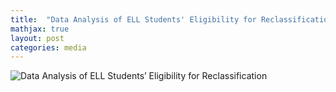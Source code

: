 ```yaml
---
title:  "Data Analysis of ELL Students' Eligibility for Reclassification"
mathjax: true
layout: post
categories: media
---
```


![Data Analysis of ELL Students’ Eligibility for Reclassification](https://github.com/tammysilva/tammyts.github.io/assets/86021390/7d0afed8-4da2-4a51-8ee4-ccc996f97e44)


